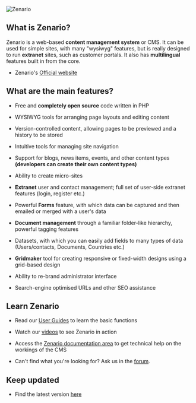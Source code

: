![Zenario](http://zenar.io/zenario_custom/misc/logo_on_github/zenario%20logo@4x.png)



What is Zenario?
-------------------

Zenario is a web-based **content management system** or CMS. It can be used for simple sites, with many "wysiwyg" features, but is really designed to run **extranet** sites, such as customer portals. It also has **multilingual** features built in from the core.

* Zenario's [Official website](http://zenar.io)

What are the main features?
------------------------------

* Free and **completely open source** code written in PHP

* WYSIWYG tools for arranging page layouts and editing content
 
* Version-controlled content, allowing pages to be previewed and a history to be stored
 
* Intuitive tools for managing site navigation
 
* Support for blogs, news items, events, and other content types **(developers can create their own content types)**
 
* Ability to create micro-sites
 
* **Extranet** user and contact management; full set of user-side extranet features (login, register etc.)
 
* Powerful **Forms** feature, with which data can be captured and then emailed or merged with a user's data
 
* **Document management** through a familiar folder-like hierarchy, powerful tagging features
 
* Datasets, with which you can easily add fields to many types of data (Users/contacts, Documents, Countries etc.)
 
* **Gridmaker** tool for creating responsive or fixed-width designs using a grid-based design
 
* Ability to re-brand administrator interface
 
* Search-engine optimised URLs and other SEO assistance



Learn Zenario
--------------------------------------

* Read our [User Guides](http://zenar.io/user-guides) to learn the basic functions

* Watch our [videos](https://www.youtube.com/channel/UCjzvrpRHM_sUBpZn08BiXmg/videos) to see Zenario in action

* Access the [Zenario documentation area](http://zenar.io/documentation-area) to get technical help on the workings of the CMS 

* Can't find what you're looking for? Ask us in the [forum](http://zenar.io/forums).

Keep updated
---------------------
* Find the latest version [here](http://zenar.io/download-zenario)



